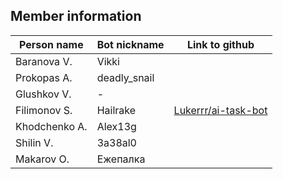 ## Member information

|Person name     |Bot nickname                   |Link to github               |
|----------------|-------------------------------|-----------------------------|
|Baranova V.     |Vikki                          |                             |
|Prokopas A.     |deadly_snail                   |                             |
|Glushkov V.     |           -                   |                             |
|Filimonov S.    |Hailrake                       |[Lukerrr/ai-task-bot](https://github.com/Lukerrr/ai-task-bot)                            |
|Khodchenko A.   |Alex13g                        |                             |
|Shilin V.       |3a38al0                        |                             |
|Makarov O.      |Ежепалка                       |                             |
